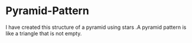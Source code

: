 # Pyramid-Pattern
I have created this structure of a pyramid using stars .A pyramid pattern is like a triangle that is not empty.
